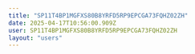 ```yaml
---
title: "SP11T4BP1MGFXS80B8YRFD5RP9EPCGA73FQHZ02ZH"
date: 2025-04-17T10:56:00.909Z
user: SP11T4BP1MGFXS80B8YRFD5RP9EPCGA73FQHZ02ZH
layout: "users"
---
```

    
